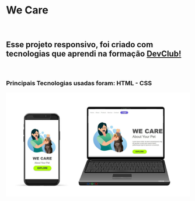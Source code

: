 <h1> We Care </h1>

<br>

<h2>Esse projeto responsivo, foi criado com tecnologias que aprendi na formação <a href="https://rodolfomori.com.br/devclub">DevClub!<a/></h2>
  <br>
  <h3>Principais Tecnologias usadas foram: HTML - CSS </h3>
 
<img src="https://raw.githubusercontent.com/ailtonjunior11/Projeto-1-We-Care/c26f64359e8cb58418125265701ff95e5bf8d2dc/img/Projeto%201.jpg">
